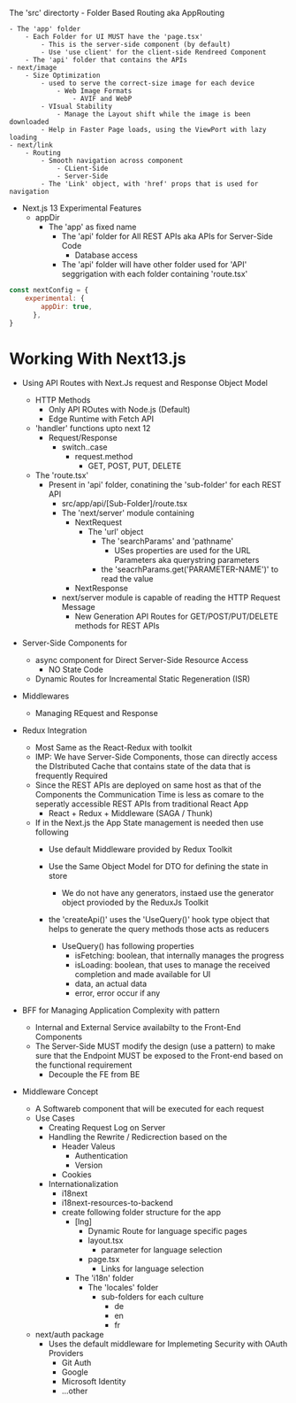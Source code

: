The 'src' directorty
    - Folder Based Routing aka AppRouting

    - The 'app' folder
        - Each Folder for UI MUST have the 'page.tsx'
            - This is the server-side component (by default)
            - Use 'use client' for the client-side Rendreed Component    
        - The 'api' folder that contains the APIs
    - next/image
        - Size Optimization
            - used to serve the correct-size image for each device
                - Web Image Formats
                    - AVIF and WebP
            - VIsual Stability
                - Manage the Layout shift while the image is been downloaded
            - Help in Faster Page loads, using the ViewPort with lazy loading
    - next/link
        - Routing
            - Smooth navigation across component
                - CLient-Side
                - Server-Side
            - The 'Link' object, with 'href' props that is used for navigation
- Next.js 13 Experimental Features
    - appDir
        - The 'app' as fixed name
            - The 'api' folder for All REST APIs aka APIs for Server-Side Code
                - Database access
            - The 'api' folder will have other folder used for 'API' seggrigation with each folder containing 'route.tsx'        

````javascript
const nextConfig = {
    experimental: {
        appDir: true,
      },
}
````

# Working With Next13.js

- Using API Routes with Next.Js request and Response Object Model
    - HTTP Methods
        - Only API ROutes with Node.js (Default)
        - Edge Runtime with Fetch API
    - 'handler' functions upto next 12
        - Request/Response
            - switch..case
                - request.method
                    - GET, POST, PUT, DELETE
    - The 'route.tsx'
        - Present in 'api' folder, conatining the 'sub-folder' for each REST API
            - src/app/api/[Sub-Folder]/route.tsx                
            - The 'next/server' module containing
                - NextRequest
                    - The 'url' object
                        - The 'searchParams' and 'pathname'
                            - USes properties are used for the URL Parameters aka querystring parameters
                        - the 'seacrhParams.get('PARAMETER-NAME')' to read the value
                - NextResponse
            - next/server module is capable of reading the HTTP Request Message
                - New Generation API Routes for GET/POST/PUT/DELETE methods for REST APIs    
             

- Server-Side Components for
    - async component for Direct Server-Side Resource Access
        - NO State Code
    - Dynamic Routes for Increamental Static Regeneration (ISR)                       
- Middlewares
    - Managing REquest and Response
- Redux Integration
    - Most Same as the React-Redux with toolkit
    - IMP: We have Server-Side Components, those can directly access the DIstributed Cache that contains state of the data that is frequently Required
    - Since the REST APIs are deployed on same host as that of the Components the Communication Time is less as comare to the seperatly accessible REST APIs from traditional React App
        - React + Redux + Middleware (SAGA / Thunk)    
    - If in the Next.js the App State management is needed then use following
        - Use default Middleware provided by Redux Toolkit
        - Use the Same Object Model for DTO for defining the state in store 
            - We do not have any generators, instaed use the generator object provioded by the ReduxJs Toolkit  

        - the 'createApi()' uses the 'UseQuery()' hook type object that helps to generate the query methods those acts as reducers    
            - UseQuery() has following properties
                - isFetching: boolean, that internally manages the progress
                - isLoading: boolean, that uses to manage the received completion and made available for UI
                - data, an actual data
                - error, error occur if any
- BFF for Managing Application Complexity with pattern
    - Internal and External Service availabilty to the Front-End Components
    - The Server-Side MUST modify the design (use a pattern) to make sure that the Endpoint MUST be exposed to the Front-end based on the functional requirement 
        - Decouple the FE from BE

- Middleware Concept
    - A Softwareb component that will be executed for each request
    - Use Cases
        - Creating Request Log on Server
        - Handling the Rewrite / Redicrection based on the 
            - Header Valeus
                - Authentication
                - Version
            - Cookies
        - Internationalization
            - i18next
            - i18next-resources-to-backend   
            - create following folder structure for the app
                -  [lng]
                    - Dynamic Route for language specific pages  
                    - layout.tsx
                        - parameter for language selection
                    - page.tsx
                        - Links for language selection
                - The 'i18n' folder
                    - The 'locales' folder
                        - sub-folders for each culture
                            - de
                            - en
                            - fr             
    - next/auth package
        - Uses the default middleware for Implemeting Security with OAuth Providers
            - Git Auth
            - Google
            - Microsoft Identity
            - ...other               


